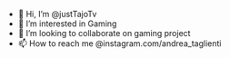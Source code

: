 - 👋 Hi, I’m @justTajoTv
- 👀 I’m interested in Gaming
- 💞️ I’m looking to collaborate on gaming project
- 📫 How to reach me @instagram.com/andrea_taglienti

<!---
justTajoTv/justTajoTv is a ✨ special ✨ repository because its `README.md` (this file) appears on your GitHub profile.
You can click the Preview link to take a look at your changes.
--->
